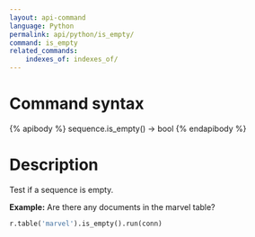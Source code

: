 ```yaml
---
layout: api-command
language: Python
permalink: api/python/is_empty/
command: is_empty
related_commands:
    indexes_of: indexes_of/
---
```


# Command syntax #

{% apibody %}
sequence.is_empty() &rarr; bool
{% endapibody %}

# Description #

Test if a sequence is empty.

__Example:__ Are there any documents in the marvel table?

```py
r.table('marvel').is_empty().run(conn)
```


